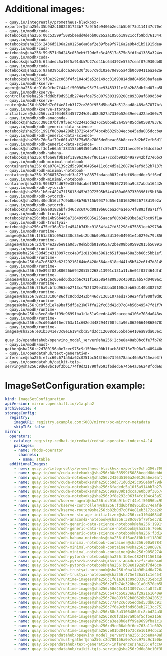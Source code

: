 # Additional images:
    - quay.io/integreatly/prometheus-blackbox-exporter@sha256:35b9d2c1002201723b7f7a9f54e9406b2ec4b5b0f73d114f47c70e15956103b5
    - quay.io/modh/cuda-notebooks@sha256:00c53599f5085beedd0debb062652a1856b19921ccf59bd76134471d24c3fa7d
    - quay.io/modh/cuda-notebooks@sha256:2436d5106a2e0126a6ea6af2e39fbe9f9716a2e9b4d1b51915deac244142a5b9
    - quay.io/modh/cuda-notebooks@sha256:59d571d0d245c050eb9f79de5c3c40517a575d8fdfb41385a324ee45a42b597b
    - quay.io/modh/cuda-notebooks@sha256:6fadedc5a10f5a914bb7b27cd41bc644392e5757ceaf07d930db884112054265
    - quay.io/modh/cuda-notebooks@sha256:9aa839b1dcca3e0b30f3057c9d102e70e955a4db0c004116a2e2ae75ec23a31b
    - quay.io/modh/cuda-notebooks@sha256:9f8e292c063f4fc104c45a52d149cc31d90814d8d8485d0bafee8e6cc5d97fed
    - quay.io/modh/kserve-agent@sha256:dc916a9fbe7f44e1f50096bc95f7fae93453311ef8b2b88dbfbd07ca5bfe7e18
    - quay.io/modh/kserve-controller@sha256:fdd6bf8d951db274eafde75c8079303198208c89389af609d5b4f1762078121f
    - quay.io/modh/kserve-router@sha256:b82b0d7c0f4e81eb3172ce269f955d5ba543d512cad8c489a67077bf44834648
    - quay.io/modh/kserve-storage-initializer@sha256:cc3f0446844577249c0cd08d627a7330b52e39eecd22ae360c784e6c78f1b3f0
    - quay.io/modh/odh-anaconda-notebook@sha256:380c07bf79f5ec7d22441cde276c50b5eb2a459485cde05087837639a566ae3d
    - quay.io/modh/odh-generic-data-science-notebook@sha256:1991f08b9a4286b13725c4bf74bc4b6329b84ecbe45ada805dccbe6a83f9324a
    - quay.io/modh/odh-generic-data-science-notebook@sha256:76e6af79c601a323f75a58e7005de0beac66b8cccc3d2b67efb6d11d85f0cfa1
    - quay.io/modh/odh-generic-data-science-notebook@sha256:f3d1e66a5f383153b694504a9d1fc59c87c2211aecd9fef6dcd5bc95519a4c96
    - quay.io/modh/odh-habana-notebooks@sha256:0f6ae8f0b1ef11896336e7f8611e77ccdb992b49a7942bf27e6bc64d73205d05
    - quay.io/modh/odh-minimal-notebook-container@sha256:00a0784139c2d5c99630495e411c0c4d5a126879e7ef9d52b71379292de93f66
    - quay.io/modh/odh-minimal-notebook-container@sha256:39068767eebdf3a127fe8857fbdaca0832cdfef69eed6ec3ff6ed1858029420f
    - quay.io/modh/odh-minimal-notebook-container@sha256:9058274d679e3850dcabef59213b7096167219aa9c37abda16442e0f39488661
    - quay.io/modh/odh-pytorch-notebook@sha256:1b6ec48247f15613d452d2972595b54c4160a0607330396ff5bf88e2140380f3
    - quay.io/modh/odh-pytorch-notebook@sha256:40ed616cf7c9b0be8b70b715b9937fd65e150165296267f8d19e2afd51d1ba42
    - quay.io/modh/odh-pytorch-notebook@sha256:b68e0192abf7d46c8c6876d0819b66c6a2d4a1e674f8893f8a71ffdcba96866c
    - quay.io/modh/odh-trustyai-notebook@sha256:0ba14b96b4d6a72649995085e255aacaf80b34b93be5a27bc09f1ae2eca5fe21
    - quay.io/modh/odh-trustyai-notebook@sha256:475ef36a51c1e4541b7d3bc91854fa47fd31298c675851eeb2978dc12c9a6aba
    - quay.io/modh/runtime-images@sha256:1f61a361c09d3338c35ebc2bd6b0b95a3d130e04901e4b0270c79c85007753dd
    - quay.io/modh/runtime-images@sha256:2d7b74e328be91a0d570eb5bdb818955a72be808b605992815b56991dbe90514
    - quay.io/modh/runtime-images@sha256:58d45c4313097ccc4a8f2c81b30a5861cb51f0aa468a3bb66c5bb1ef16526c6b
    - quay.io/modh/runtime-images@sha256:647c65023e62f292161640e6420d564ac618ed441b5b542e6fd7d81497e5f28a
    - quay.io/modh/runtime-images@sha256:70e893f82b80626b694205152268c13991c131a11c6e04f037464dfd163b8bea
    - quay.io/modh/runtime-images@sha256:77a42c6c05edd6d53db6c911f1e258a4a80930c430815ab57d0409ac308b891d
    - quay.io/modh/runtime-images@sha256:7f6a9cbfbd963eb2713cc752f329ed1bba30108c3eb65d140b3827521de4f56f
    - quay.io/modh/runtime-images@sha256:88c3a3106486dfc8cbd24a3b446d71365107aed17b9e24faf908f9d921f7b09e
    - quay.io/modh/runtime-images@sha256:8c0f3d1e7a9baf5df5e21b67ffa22fc03d42d07c84b56b49547fd1f7607fc310
    - quay.io/modh/runtime-images@sha256:a3ee8b8eff99e9699fba1c1a51a9eedc4499caceeb4106e708da048ea0c30ef3
    - quay.io/modh/runtime-images@sha256:d9cd06ab0f6ec763a11c602ed4482944700fc4a96c062066408686703e5327f5
    - quay.io/modh/runtime-images@sha256:e01b3041e73c8e16194cbca54d3dc12608ce555bebe410ea89da03ec372e3f15
    - quay.io/opendatahub/openvino_model_server@sha256:2cbe8a48ab0bc6fe7fb76919bf33253e83a6218a9c4b486b744c3dcf30679616
    - quay.io/modh/must-gather@sha256:c2d780156a0e7cec975c9c150bee00b1facb8f6213e7b98a7a489448d76dfd94
    - quay.io/opendatahub/text-generation-inference@sha256:efcc60c671a5da62c0251bc543f6de73f6578aac40a9a745eae3f60b0208f9e9
    - quay.io/opendatahub/caikit-tgis-serving@sha256:9d6e8bc10f3b61774f9d321790f8593f6ded5674b64a366248fcde6a07d66833


# ImageSetConfiguration example:
```yaml
kind: ImageSetConfiguration
apiVersion: mirror.openshift.io/v1alpha2
archiveSize: 4
storageConfig:
  registry: 
    imageURL: registry.example.com:5000/mirror/oc-mirror-metadata
    skipTLS: false                       
mirror:
  operators:
  - catalog: registry.redhat.io/redhat/redhat-operator-index:v4.14
    packages:
    - name: rhods-operator
      channels:
      - name: stable
  additionalImages:   
    - name: quay.io/integreatly/prometheus-blackbox-exporter@sha256:35b9d2c1002201723b7f7a9f54e9406b2ec4b5b0f73d114f47c70e15956103b5
    - name: quay.io/modh/cuda-notebooks@sha256:00c53599f5085beedd0debb062652a1856b19921ccf59bd76134471d24c3fa7d
    - name: quay.io/modh/cuda-notebooks@sha256:2436d5106a2e0126a6ea6af2e39fbe9f9716a2e9b4d1b51915deac244142a5b9
    - name: quay.io/modh/cuda-notebooks@sha256:59d571d0d245c050eb9f79de5c3c40517a575d8fdfb41385a324ee45a42b597b
    - name: quay.io/modh/cuda-notebooks@sha256:6fadedc5a10f5a914bb7b27cd41bc644392e5757ceaf07d930db884112054265
    - name: quay.io/modh/cuda-notebooks@sha256:9aa839b1dcca3e0b30f3057c9d102e70e955a4db0c004116a2e2ae75ec23a31b
    - name: quay.io/modh/cuda-notebooks@sha256:9f8e292c063f4fc104c45a52d149cc31d90814d8d8485d0bafee8e6cc5d97fed
    - name: quay.io/modh/kserve-agent@sha256:dc916a9fbe7f44e1f50096bc95f7fae93453311ef8b2b88dbfbd07ca5bfe7e18
    - name: quay.io/modh/kserve-controller@sha256:fdd6bf8d951db274eafde75c8079303198208c89389af609d5b4f1762078121f
    - name: quay.io/modh/kserve-router@sha256:b82b0d7c0f4e81eb3172ce269f955d5ba543d512cad8c489a67077bf44834648
    - name: quay.io/modh/kserve-storage-initializer@sha256:cc3f0446844577249c0cd08d627a7330b52e39eecd22ae360c784e6c78f1b3f0
    - name: quay.io/modh/odh-anaconda-notebook@sha256:380c07bf79f5ec7d22441cde276c50b5eb2a459485cde05087837639a566ae3d
    - name: quay.io/modh/odh-generic-data-science-notebook@sha256:1991f08b9a4286b13725c4bf74bc4b6329b84ecbe45ada805dccbe6a83f9324a
    - name: quay.io/modh/odh-generic-data-science-notebook@sha256:76e6af79c601a323f75a58e7005de0beac66b8cccc3d2b67efb6d11d85f0cfa1
    - name: quay.io/modh/odh-generic-data-science-notebook@sha256:f3d1e66a5f383153b694504a9d1fc59c87c2211aecd9fef6dcd5bc95519a4c96
    - name: quay.io/modh/odh-habana-notebooks@sha256:0f6ae8f0b1ef11896336e7f8611e77ccdb992b49a7942bf27e6bc64d73205d05
    - name: quay.io/modh/odh-minimal-notebook-container@sha256:00a0784139c2d5c99630495e411c0c4d5a126879e7ef9d52b71379292de93f66
    - name: quay.io/modh/odh-minimal-notebook-container@sha256:39068767eebdf3a127fe8857fbdaca0832cdfef69eed6ec3ff6ed1858029420f
    - name: quay.io/modh/odh-minimal-notebook-container@sha256:9058274d679e3850dcabef59213b7096167219aa9c37abda16442e0f39488661
    - name: quay.io/modh/odh-pytorch-notebook@sha256:1b6ec48247f15613d452d2972595b54c4160a0607330396ff5bf88e2140380f3
    - name: quay.io/modh/odh-pytorch-notebook@sha256:40ed616cf7c9b0be8b70b715b9937fd65e150165296267f8d19e2afd51d1ba42
    - name: quay.io/modh/odh-pytorch-notebook@sha256:b68e0192abf7d46c8c6876d0819b66c6a2d4a1e674f8893f8a71ffdcba96866c
    - name: quay.io/modh/odh-trustyai-notebook@sha256:0ba14b96b4d6a72649995085e255aacaf80b34b93be5a27bc09f1ae2eca5fe21
    - name: quay.io/modh/odh-trustyai-notebook@sha256:475ef36a51c1e4541b7d3bc91854fa47fd31298c675851eeb2978dc12c9a6aba
    - name: quay.io/modh/runtime-images@sha256:1f61a361c09d3338c35ebc2bd6b0b95a3d130e04901e4b0270c79c85007753dd
    - name: quay.io/modh/runtime-images@sha256:2d7b74e328be91a0d570eb5bdb818955a72be808b605992815b56991dbe90514
    - name: quay.io/modh/runtime-images@sha256:58d45c4313097ccc4a8f2c81b30a5861cb51f0aa468a3bb66c5bb1ef16526c6b
    - name: quay.io/modh/runtime-images@sha256:647c65023e62f292161640e6420d564ac618ed441b5b542e6fd7d81497e5f28a
    - name: quay.io/modh/runtime-images@sha256:70e893f82b80626b694205152268c13991c131a11c6e04f037464dfd163b8bea
    - name: quay.io/modh/runtime-images@sha256:77a42c6c05edd6d53db6c911f1e258a4a80930c430815ab57d0409ac308b891d
    - name: quay.io/modh/runtime-images@sha256:7f6a9cbfbd963eb2713cc752f329ed1bba30108c3eb65d140b3827521de4f56f
    - name: quay.io/modh/runtime-images@sha256:88c3a3106486dfc8cbd24a3b446d71365107aed17b9e24faf908f9d921f7b09e
    - name: quay.io/modh/runtime-images@sha256:8c0f3d1e7a9baf5df5e21b67ffa22fc03d42d07c84b56b49547fd1f7607fc310
    - name: quay.io/modh/runtime-images@sha256:a3ee8b8eff99e9699fba1c1a51a9eedc4499caceeb4106e708da048ea0c30ef3
    - name: quay.io/modh/runtime-images@sha256:d9cd06ab0f6ec763a11c602ed4482944700fc4a96c062066408686703e5327f5
    - name: quay.io/modh/runtime-images@sha256:e01b3041e73c8e16194cbca54d3dc12608ce555bebe410ea89da03ec372e3f15
    - name: quay.io/opendatahub/openvino_model_server@sha256:2cbe8a48ab0bc6fe7fb76919bf33253e83a6218a9c4b486b744c3dcf30679616
    - name: quay.io/modh/must-gather@sha256:c2d780156a0e7cec975c9c150bee00b1facb8f6213e7b98a7a489448d76dfd94
    - name: quay.io/opendatahub/text-generation-inference@sha256:efcc60c671a5da62c0251bc543f6de73f6578aac40a9a745eae3f60b0208f9e9
    - name: quay.io/opendatahub/caikit-tgis-serving@sha256:9d6e8bc10f3b61774f9d321790f8593f6ded5674b64a366248fcde6a07d66833

```
